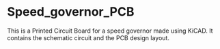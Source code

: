 # Speed_governor_PCB
This is a Printed Circuit Board for a speed governor made using KiCAD. It contains the schematic circuit and the PCB design layout.

